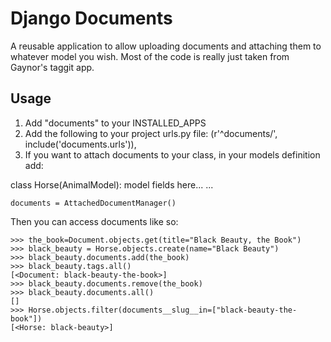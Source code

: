 Django Documents
================

A reusable application to allow uploading documents and attaching them to whatever
model you wish. Most of the code is really just taken from Gaynor's taggit app.

Usage
-----

1. Add "documents" to your INSTALLED_APPS
2. Add the following to your project urls.py file:
   (r'^documents/', include('documents.urls')),
3. If you want to attach documents to your class, in your models definition add:
   
  class Horse(AnimalModel):
    model fields here...
    ...

    documents = AttachedDocumentManager()

Then you can access documents like so:

    >>> the_book=Document.objects.get(title="Black Beauty, the Book")
    >>> black_beauty = Horse.objects.create(name="Black Beauty")
    >>> black_beauty.documents.add(the_book)
    >>> black_beauty.tags.all()
    [<Document: black-beauty-the-book>]
    >>> black_beauty.documents.remove(the_book)
    >>> black_beauty.documents.all()
    []
    >>> Horse.objects.filter(documents__slug__in=["black-beauty-the-book"])
    [<Horse: black-beauty>]
